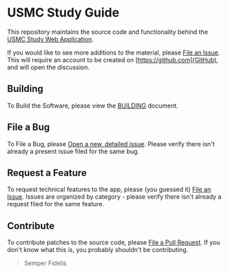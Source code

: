 # USMC Study Guide

This repository maintains the source code and functionality behind the
[USMC Study Web Application](https://usmcstudy.github.io).

If you would like to see more additions to the material, please
[File an Issue](https://github.com/usmcstudy/usmcstudy.github.io/issues/new?assignees=&labels=&template=study-material-addition-issue-template.md&title=%5BStudy+Material%5D).
This will require an account to be created on [https://github.com](GitHub), and will open the discussion.


## Building

To Build the Software, please view the [BUILDING]() document.


## File a Bug

To File a Bug, please [Open a new, detailed issue](https://github.com/usmcstudy/usmcstudy.github.io/issues).
Please verify there isn't already a present issue filed for the same bug.

## Request a Feature

To request technical features to the app, please (you guessed it) [File an Issue](https://github.com/usmcstudy/usmcstudy.github.io/issues).
Issues are organized by category - please verify there isn't already a request filed for the same feature.

## Contribute

To contribute patches to the source code, please [File a Pull Request](https://github.com/usmcstudy/usmcstudy.github.io/pulls).
If you don't know what this is, you probably shouldn't be contributing.


> Semper Fidelis
